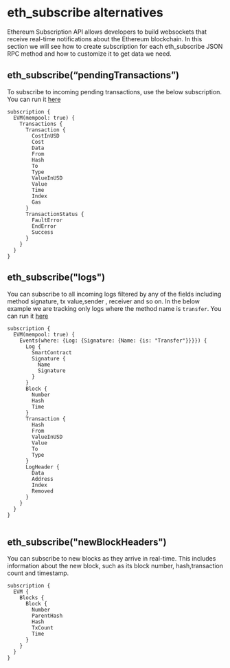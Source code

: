 # eth_subscribe alternatives

Ethereum Subscription API allows developers to build websockets that receive real-time notifications about the Ethereum blockchain. In this section we will see how to create subscription for each eth_subscribe JSON RPC method and how to customize it to get data we need.

## eth_subscribe(“pendingTransactions”)

To subscribe to incoming pending transactions, use the below subscription. You can run it [here](https://ide.bitquery.io/eth_subscribependingTransactions)

```
subscription {
  EVM(mempool: true) {
    Transactions {
      Transaction {
        CostInUSD
        Cost
        Data
        From
        Hash
        To
        Type
        ValueInUSD
        Value
        Time
        Index
        Gas
      }
      TransactionStatus {
        FaultError
        EndError
        Success
      }
    }
  }
}

```

## eth_subscribe("logs")

You can subscribe to all incoming logs filtered by any of the fields including method signature, tx value,sender , receiver and so on. In the below example we are tracking only logs where the method name is `transfer`. You can run it [here](https://ide.bitquery.io/eth_subscribelogs)

```
subscription {
  EVM(mempool: true) {
    Events(where: {Log: {Signature: {Name: {is: "Transfer"}}}}) {
      Log {
        SmartContract
        Signature {
          Name
          Signature
        }
      }
      Block {
        Number
        Hash
        Time
      }
      Transaction {
        Hash
        From
        ValueInUSD
        Value
        To
        Type
      }
      LogHeader {
        Data
        Address
        Index
        Removed
      }
    }
  }
}


```

## eth_subscribe("newBlockHeaders")

You can subscribe to new blocks as they arrive in real-time. This includes information about the new block, such as its block number, hash,transaction count and timestamp.

```
subscription {
  EVM {
    Blocks {
      Block {
        Number
        ParentHash
        Hash
        TxCount
        Time
      }
    }
  }
}

```

